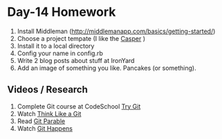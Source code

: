 Day-14 Homework
======

1. Install Middleman (http://middlemanapp.com/basics/getting-started/)
2. Choose a project tempate (I like the [Casper](https://github.com/danielbayerlein/middleman-casper) )
3. Install it to a local directory
4. Config your name in config.rb
5. Write 2 blog posts about stuff at IronYard
6. Add an image of something you like. Pancakes (or something).

Videos / Research
--------

1. Complete Git course at CodeSchool [Try Git](https://www.codeschool.com/courses/try-git)
2. Watch [Think Like a Git](http://www.confreaks.com/videos/612-cascadiaruby2011-think-like-a-git)
3. Read [Git Parable](http://tom.preston-werner.com/2009/05/19/the-git-parable.html)
4. Watch [Git Happens](http://vimeo.com/46010208)
